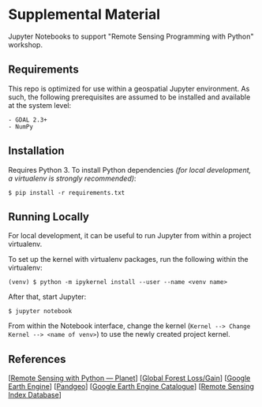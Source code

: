 Supplemental Material
===============================

Jupyter Notebooks to support "Remote Sensing Programming with Python" workshop.

Requirements
--------------

This repo is optimized for use within a geospatial Jupyter environment. As such,
the following prerequisites are assumed to be installed and available at the
system level:

    - GDAL 2.3+
    - NumPy

Installation
-------------

Requires Python 3. To install Python dependencies _(for local
development, a virtualenv is strongly recommended)_:

    $ pip install -r requirements.txt

Running Locally
----------------

For local development, it can be useful to run Jupyter from within a project virtualenv.

To set up the kernel with virtualenv packages, run the following within the
virtualenv:

    (venv) $ python -m ipykernel install --user --name <venv name>
    

After that, start Jupyter:
    
    $ jupyter notebook

From within the Notebook interface, change the kernel (`Kernel --> Change
Kernel --> <name of venv>`) to use the newly created project kernel.


## References

[[Remote Sensing with Python — Planet](https://github.com/sarasafavi/remote-sensing-with-python)]
[[Global Forest Loss/Gain](https://glad.earthengine.app/view/global-forest-change#dl=1;old=0;bl=off;lon=-273.15929399865587;lat=33.2275910817808;zoom=4;)]
[[Google Earth Engine](https://code.earthengine.google.com)]
[[Pandgeo](https://pangeo.io/quickstart.html)]
[[Google Earth Engine Catalogue](https://developers.google.com/earth-engine/datasets?hl=en)]
[[Remote Sensing Index Database](https://www.indexdatabase.de/db/i.php)]
